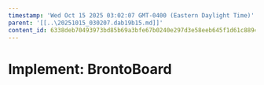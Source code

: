 ```yaml
---
timestamp: 'Wed Oct 15 2025 03:02:07 GMT-0400 (Eastern Daylight Time)'
parent: '[[..\20251015_030207.dab19b15.md]]'
content_id: 6338deb70493973bd85b69a3bfe67b0240e297d3e58eeb645f1d61c88945d7f1
---
```


# Implement: BrontoBoard
